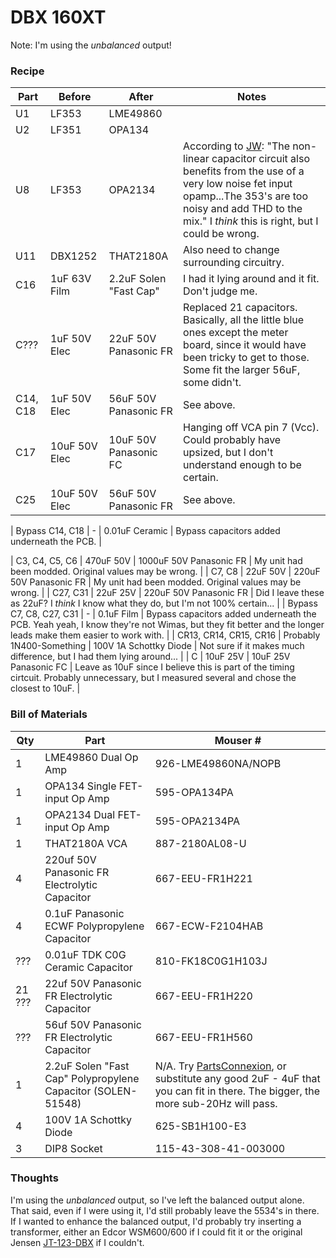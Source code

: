# DBX 160XT

Note: I'm using the _unbalanced_ output!

### Recipe

| Part | Before  | After     | Notes |
| ---- | ------- | --------- | ----- |
| U1   | LF353   | LME49860  | |
| U2   | LF351   | OPA134    | |
| U8   | LF353   | OPA2134    | According to [JW](http://www.gearslutz.com/board/geekslutz-forum/53182-dbx-160xt-mods-schematic.html): "The non-linear capacitor circuit also benefits from the use of a very low noise fet input opamp...The 353's are too noisy and add THD to the mix." I _think_ this is right, but I could be wrong. |
| U11  | DBX1252 | THAT2180A | Also need to change surrounding circuitry. |
| C16  | 1uF 63V Film | 2.2uF Solen "Fast Cap" | I had it lying around and it fit. Don't judge me. |
| C??? | 1uF 50V Elec | 22uF 50V Panasonic FR | Replaced 21 capacitors. Basically, all the little blue ones except the meter board, since it would have been tricky to get to those. Some fit the larger 56uF, some didn't. |
| C14, C18 | 1uF 50V Elec | 56uF 50V Panasonic FR | See above. |
| C17 | 10uF 50V Elec | 10uF 50V Panasonic FC | Hanging off VCA pin 7 (Vcc). Could probably have upsized, but I don't understand enough to be certain. |
| C25 | 10uF 50V Elec | 56uF 50V Panasonic FR | See above. |

| Bypass C14, C18 | - | 0.01uF Ceramic | Bypass capacitors added underneath the PCB. |

| C3, C4, C5, C6 | 470uF 50V | 1000uF 50V Panasonic FR | My unit had been modded. Original values may be wrong. |
| C7, C8 | 22uF 50V | 220uF 50V Panasonic FR | My unit had been modded. Original values may be wrong. |
| C27, C31 | 22uF 25V | 220uF 50V Panasonic FR | Did I leave these as 22uF? I _think_ I know what they do, but I'm not 100% certain... |
| Bypass C7, C8, C27, C31 | - | 0.1uF Film | Bypass capacitors added underneath the PCB. Yeah yeah, I know they're not Wimas, but they fit better and the longer leads make them easier to work with. |
| CR13, CR14, CR15, CR16   | Probably 1N400-Something | 100V 1A Schottky Diode | Not sure if it makes much difference, but I had them lying around... |
| C | 10uF 25V | 10uF 25V Panasonic FC | Leave as 10uF since I believe this is part of the timing cirtcuit. Probably unnecessary, but I measured several and chose the closest to 10uF. |



### Bill of Materials

| Qty | Part  | Mouser #  |
| --- | --------------- | --------- |
| 1   | LME49860 Dual Op Amp | 926-LME49860NA/NOPB |
| 1   | OPA134   Single FET-input Op Amp | 595-OPA134PA  |
| 1   | OPA2134  Dual FET-input Op Amp   | 595-OPA2134PA |
| 1   | THAT2180A VCA | 887-2180AL08-U |
| 4   | 220uf 50V Panasonic FR Electrolytic Capacitor | 667-EEU-FR1H221 |
| 4   | 0.1uF Panasonic ECWF Polypropylene Capacitor | 667-ECW-F2104HAB |
| ??? | 0.01uF TDK C0G Ceramic Capacitor | 810-FK18C0G1H103J |
| 21 ??? | 22uf 50V Panasonic FR Electrolytic Capacitor | 667-EEU-FR1H220 |
| ??? | 56uf 50V Panasonic FR Electrolytic Capacitor | 667-EEU-FR1H560 |
| 1 | 2.2uF Solen "Fast Cap" Polypropylene Capacitor (SOLEN-51548) | N/A. Try [PartsConnexion](http://www.partsconnexion.com/capacitor_film_solen_pb.html), or substitute any good 2uF - 4uF that you can fit in there. The bigger, the more sub-20Hz will pass. |
| 4 | 100V 1A Schottky Diode | 625-SB1H100-E3 |
| 3 | DIP8 Socket | 115-43-308-41-003000 |

### Thoughts

I'm using the _unbalanced_ output, so I've left the balanced output alone. That said, even if I were using it, I'd still probably leave the 5534's in there. If I wanted to enhance the balanced output, I'd probably try inserting a transformer, either an Edcor WSM600/600 if I could fit it or the original Jensen [JT-123-DBX](http://www.jensen-transformers.com/datashts/123dbx.pdf) if I couldn't.
